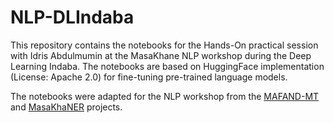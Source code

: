# NLP-DLIndaba

This repository contains the notebooks for the Hands-On practical session with Idris Abdulmumin at the MasaKhane NLP workshop during the Deep Learning Indaba. The notebooks are based on HuggingFace implementation (License: Apache 2.0) for fine-tuning pre-trained language models.

The notebooks were adapted for the NLP workshop from the [MAFAND-MT](https://github.com/masakhane-io/lafand-mt) and [MasaKhaNER](https://github.com/masakhane-io/masakhane-ner) projects.
